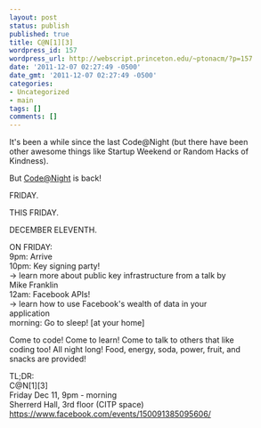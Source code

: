 ```yaml
---
layout: post
status: publish
published: true
title: C@N[1][3]
wordpress_id: 157
wordpress_url: http://webscript.princeton.edu/~ptonacm/?p=157
date: '2011-12-07 02:27:49 -0500'
date_gmt: '2011-12-07 02:27:49 -0500'
categories:
- Uncategorized
- main
tags: []
comments: []
---
```

<p>It's been a while since the last Code@Night (but there have been<br />
other awesome things like Startup Weekend or Random Hacks of<br />
Kindness).</p>
<p>But <a href="http://www.youtube.com/watch?v=7l_yY4_-QPM">Code@Night</a> is back!</p>
<p>FRIDAY.</p>
<p>THIS FRIDAY.</p>
<p>DECEMBER ELEVENTH.</p>
<p>ON FRIDAY:<br />
9pm: Arrive<br />
10pm: Key signing party!<br />
-&gt; learn more about public key infrastructure from a talk by<br />
Mike Franklin<br />
12am: Facebook APIs!<br />
-&gt; learn how to use Facebook's wealth of data in your<br />
application<br />
morning: Go to sleep! [at your home]</p>
<p>Come to code! Come to learn! Come to talk to others that like<br />
coding too! All night long! Food, energy, soda, power, fruit, and<br />
snacks are provided!</p>
<p>TL;DR:<br />
C@N[1][3]<br />
Friday Dec 11, 9pm - morning<br />
Sherrerd Hall, 3rd floor (CITP space)<br />
<a href="https://www.facebook.com/events/150091385095606/" target="_blank">https://www.facebook.com/events/150091385095606/</a></p>
